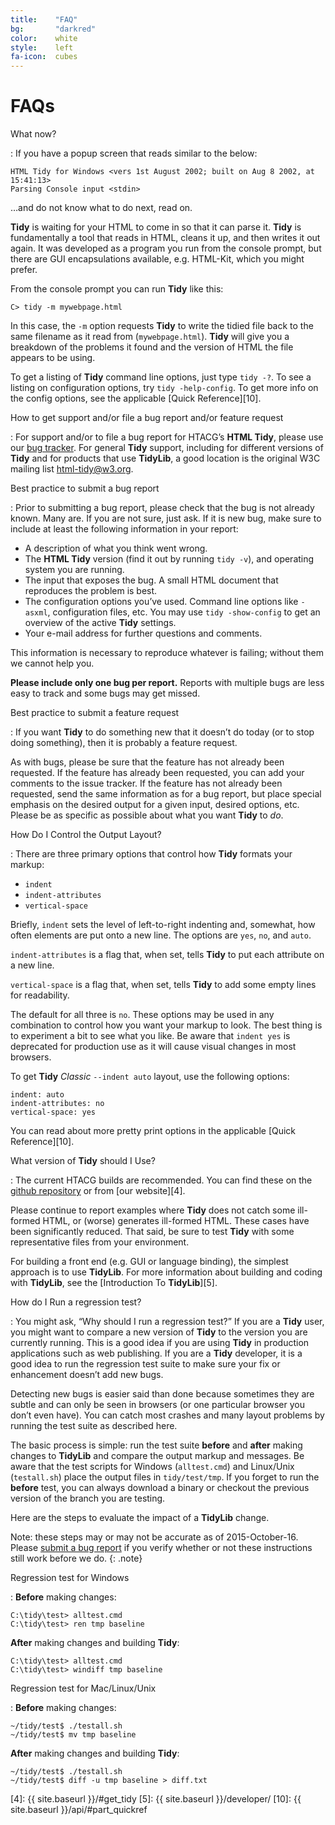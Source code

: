 ```yaml
---
title:    "FAQ"
bg:       "darkred"
color:    white
style:    left
fa-icon:  cubes
---
```


# FAQs

What now?

 : If you have a popup screen that reads similar to the below:

   ~~~
   HTML Tidy for Windows <vers 1st August 2002; built on Aug 8 2002, at 15:41:13>
   Parsing Console input <stdin>
   ~~~

   …and do not know what to do next, read on.

   **Tidy** is waiting for your HTML to come in so that it can parse it.
   **Tidy** is fundamentally a tool that reads in HTML, cleans it up, and then
   writes it out again. It was developed as a program you run from the
   console prompt, but there are GUI encapsulations available, e.g.
   HTML-Kit, which you might prefer.

   From the console prompt you can run **Tidy** like this:

   `C> tidy -m mywebpage.html`

   In this case, the `-m` option requests **Tidy** to write
   the tidied file back to the same filename as it read from
   (`mywebpage.html`). **Tidy** will give you a breakdown of the problems it
   found and the version of HTML the file appears to be using.

   To get a listing of **Tidy** command line options, just type
   `tidy -?`.  To see a listing on configuration options,
   try `tidy -help-config`.  To get more info on the
   config options, see the applicable [Quick Reference][10].

How to get support and/or file a bug report and/or feature request

 : For support and/or to file a bug report for HTACG’s **HTML Tidy**, please
   use our [bug tracker][1]. For general **Tidy** support, including for different
   versions of **Tidy** and for products that use **TidyLib**, a good location
   is the original W3C mailing list [html-tidy@w3.org][2].

Best practice to submit a bug report

 : Prior to submitting a bug report, please check that the bug is
   not already known. Many are. If you are not sure, just ask. If it
   is new bug, make sure to include at least the following information
   in your report:

   - A description of what you think went wrong.
   - The **HTML Tidy** version (find it out by running `tidy -v`),
     and operating system you are running.
   - The input that exposes the bug. A small HTML document that reproduces
     the problem is best.
   - The configuration options you’ve used. Command line options like
     `-asxml`, configuration files, etc. You may use `tidy -show-config` to
     get an overview of the active **Tidy** settings.
   - Your e-mail address for further questions and comments.

   This information is necessary to reproduce whatever is
   failing; without them we cannot help you.

   **Please include only one bug per report.** Reports with
   multiple bugs are less easy to track and some bugs may get
   missed.

Best practice to submit a feature request

 : If you want **Tidy** to do something new that it doesn’t do today
   (or to stop doing something), then it is probably a feature request.

   As with bugs, please be sure that the feature has not already
   been requested. If the feature has already been requested, you can add
   your comments to the issue tracker. If the feature has not
   already been requested, send the same information as for a bug
   report, but place special emphasis on the desired output for a
   given input, desired options, etc. Please be as specific as
   possible about what you want **Tidy** to _do_.

How Do I Control the Output Layout?

 : There are three primary options that control how **Tidy** formats your
   markup:

   - `indent`
   - `indent-attributes`
   - `vertical-space`

   Briefly, `indent` sets the level of left-to-right indenting
   and, somewhat, how often elements are put onto a new line.  The options
   are `yes`, `no`, and `auto`.

   `indent-attributes` is a flag that, when set, tells **Tidy** to
   put each attribute on a new line.

   `vertical-space` is a flag that, when set, tells **Tidy** to add some empty
   lines for readability.

   The default for all three is `no`.  These options may be used in
   any combination to control how you want your markup to look.  The best
   thing is to experiment a bit to see what you like. Be aware that
   `indent yes` is deprecated for production use as it will
   cause visual changes in most browsers.

   To get **Tidy** _Classic_ `--indent auto` layout, use the following options:

   ~~~
   indent: auto
   indent-attributes: no
   vertical-space: yes
   ~~~

   You can read about more pretty print options in the applicable [Quick Reference][10].

What version of **Tidy** should I Use?

 : The current HTACG builds are recommended. You can find these on the
   [github repository][3] or from [our website][4].

   Please continue to report examples where **Tidy** does not catch some
   ill-formed HTML, or (worse) generates ill-formed HTML. These cases have
   been significantly reduced. That said, be sure to test **Tidy** with some
   representative files from your environment.

   For building a front end (e.g. GUI or language binding), the simplest
   approach is to use **TidyLib**.  For more information about building and
   coding with **TidyLib**, see the [Introduction To **TidyLib**][5].


How do I Run a regression test?

 : You might ask, “Why should I run a regression test?” If you are a
   **Tidy** user, you might want to compare a new version of **Tidy**
   to the version you are currently running.  This is a good idea
   if you are using **Tidy** in production applications such as web
   publishing. If you are a **Tidy** developer, it is a good idea to
   run the regression test suite to make sure your fix or enhancement
   doesn’t add new bugs.

   Detecting new bugs is easier said than done because sometimes
   they are subtle and can only be seen in browsers (or one particular
   browser you don’t even have). You can catch most crashes and
   many layout problems by running the test suite as described here.

   The basic process is simple: run the test suite **before**
   and **after** making changes to **TidyLib** and compare the output
   markup and messages. Be aware that the test scripts for Windows
   (`alltest.cmd`) and Linux/Unix (`testall.sh`) place the output files in
   `tidy/test/tmp`. If you forget to run the **before** test, you can always
   download a binary or checkout the previous version of the branch you
   are testing.

   Here are the steps to evaluate the impact of a **TidyLib** change.

   Note: these steps may or may not be accurate as of 2015-October-16.
   Please [submit a bug report][1] if you verify whether or not these
   instructions still work before we do.
   {: .note}

Regression test for Windows

 : **Before** making changes:

   ~~~
   C:\tidy\test> alltest.cmd
   C:\tidy\test> ren tmp baseline
   ~~~

   **After** making changes and building **Tidy**:

   ~~~
   C:\tidy\test> alltest.cmd
   C:\tidy\test> windiff tmp baseline
   ~~~

Regression test for Mac/Linux/Unix

 : **Before** making changes:

   ~~~
   ~/tidy/test$ ./testall.sh
   ~/tidy/test$ mv tmp baseline
   ~~~

   **After** making changes and building **Tidy**:

   ~~~
   ~/tidy/test$ ./testall.sh
   ~/tidy/test$ diff -u tmp baseline > diff.txt
   ~~~


  [1]: https://github.com/htacg/tidy-html5/issues
  [2]: mailto:html-tidy@w3.org
  [3]: https://github.com/htacg/tidy-html5
  [4]: {{ site.baseurl }}/#get_tidy
  [5]: {{ site.baseurl }}/developer/
 [10]: {{ site.baseurl }}/api/#part_quickref
 